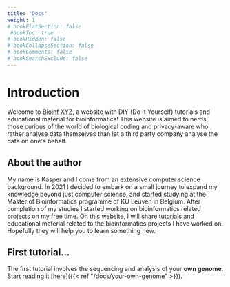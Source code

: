 ```yaml
---
title: "Docs"
weight: 1
# bookFlatSection: false
 #bookToc: true
# bookHidden: false
# bookCollapseSection: false
# bookComments: false
# bookSearchExclude: false
---
```


# Introduction

Welcome to [Bioinf XYZ](https://bioinf.xyz), a website with DIY (Do It Yourself) tutorials and educational material for bioinformatics! This website is aimed to nerds, those curious of the world of biological coding and privacy-aware who rather analyse data themselves than let a third party company analyse the data on one's behalf.

## About the author

My name is Kasper and I come from an extensive computer science background. In 2021 I decided to embark on a small journey to expand my knowledge beyond just computer science, and started studying at the Master of Bioinformatics programme of KU Leuven in Belgium. After completion of my studies I started working on bioinformatics related projects on my free time. On this website, I will share tutorials and educational material related to the bioinformatics projects I have worked on. Hopefully they will help you to learn something new.

## First tutorial...

The first tutorial involves the sequencing and analysis of your **own genome**. Start reading it [here]({{< ref "/docs/your-own-genome" >}}).